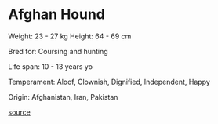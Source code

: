 # Afghan Hound

Weight: 23 - 27 kg
Height: 64 - 69 cm

Bred for: Coursing and hunting

Life span: 10 - 13 years yo

Temperament: Aloof, Clownish, Dignified, Independent, Happy

Origin: Afghanistan, Iran, Pakistan

[source](https://api.thedogapi.com/v1/breeds/2)
